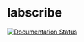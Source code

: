 # labscribe

[![Documentation Status](https://readthedocs.org/projects/labscribe/badge/?version=latest)](https://labscribe.readthedocs.io/en/latest/?badge=latest)
